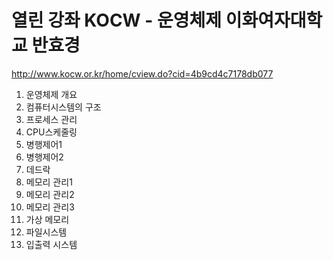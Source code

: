 # 열린 강좌 KOCW - 운영체제 이화여자대학교 반효경

http://www.kocw.or.kr/home/cview.do?cid=4b9cd4c7178db077

1. 운영체제 개요
2. 컴퓨터시스템의 구조
3. 프로세스 관리
4. CPU스케줄링
5. 병행제어1
6. 병행제어2
7. 데드락
8. 메모리 관리1
9. 메모리 관리2
10. 메모리 관리3
11. 가상 메모리
12. 파일시스템
13. 입출력 시스템
